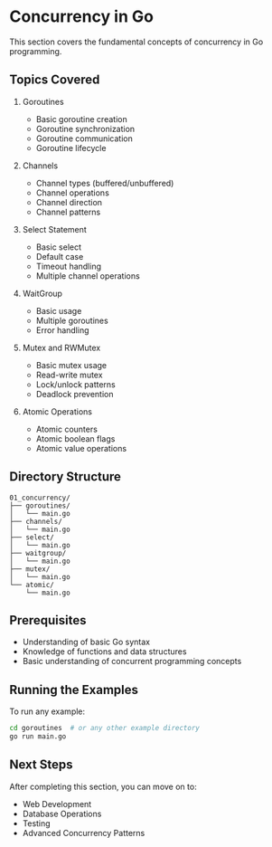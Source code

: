 # Concurrency in Go

This section covers the fundamental concepts of concurrency in Go programming.

## Topics Covered

1. Goroutines

   - Basic goroutine creation
   - Goroutine synchronization
   - Goroutine communication
   - Goroutine lifecycle

2. Channels

   - Channel types (buffered/unbuffered)
   - Channel operations
   - Channel direction
   - Channel patterns

3. Select Statement

   - Basic select
   - Default case
   - Timeout handling
   - Multiple channel operations

4. WaitGroup

   - Basic usage
   - Multiple goroutines
   - Error handling

5. Mutex and RWMutex

   - Basic mutex usage
   - Read-write mutex
   - Lock/unlock patterns
   - Deadlock prevention

6. Atomic Operations
   - Atomic counters
   - Atomic boolean flags
   - Atomic value operations

## Directory Structure

```
01_concurrency/
├── goroutines/
│   └── main.go
├── channels/
│   └── main.go
├── select/
│   └── main.go
├── waitgroup/
│   └── main.go
├── mutex/
│   └── main.go
└── atomic/
    └── main.go
```

## Prerequisites

- Understanding of basic Go syntax
- Knowledge of functions and data structures
- Basic understanding of concurrent programming concepts

## Running the Examples

To run any example:

```bash
cd goroutines  # or any other example directory
go run main.go
```

## Next Steps

After completing this section, you can move on to:

- Web Development
- Database Operations
- Testing
- Advanced Concurrency Patterns
